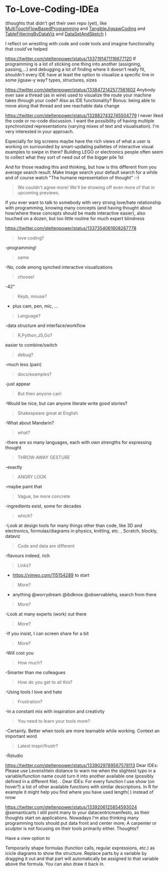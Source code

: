 # To-Love-Coding-IDEa
(thoughts that didn't get their own repo (yet), like
[MultiTouchFlowBasedProgramming](https://github.com/steltenpower/MultiTouchFlowBasedProgramming)
and
[TangibleJigsawCoding](https://github.com/steltenpower/TangibleJigsawCoding)
and
[TableFilteringByDataViz](https://github.com/steltenpower/TableFilteringByDataViz)
and
[DataSetAndSketch](https://github.com/steltenpower/DataSetAndSketch)
)

I reflect on wrestling with code and code tools and imagine functionality that could've helped


https://twitter.com/steltenpower/status/1337191471116677120
If programming is a lot of sticking one thing into another (assigning, passing,...) and debugging a lot of finding where it doesn't really fit, shouldn't every IDE have at least the option to visualize a specific line in some jigsaw-y way? types, structures, sizes


https://twitter.com/steltenpower/status/1338472142577561602
Anybody ever saw a thread (as in wire) used to visualize the route your machine takes through your code?
Also as IDE functionality?
Bonus: being able to move along that thread and see reachable data change


https://twitter.com/steltenpower/status/1328827432745504779
I never liked the code or no-code discussion. I want the possibility of having multiple synchronized representations (varying mixes of text and visualisation). I'm very interested in your approach.

Especially for big screens maybe have the rich views of what a user is working on surrounded by smart-updating pallettes of interactive visual examples to swipe in there? Building LEGO or electronics people often seem to collect what they sort of need out of the bigger pile 1st

And for those reading this and thinking, but how is this different from you average search result: Make Image search your default search for a while and of course watch "The humane representation of thought" :-)

> We couldn't agree more! We'll be showing off even more of that in upcoming previews.

If you ever want to talk to somebody with very strong love/hate relationship with programming, knowing many concepts (and having thought about how/where these concepts should be made interactive easier), also touched on a dozen, but too little routine for much expert blindness


https://twitter.com/steltenpower/status/1337354061608267778

>love coding?

-programming!

>same

-No, code among synched interactive visualizations

>choose!

-42"

>Keyb, mouse?

- plus cam, pen, mic, …

>Language?

-data structure and interface/workflow

>R,Python,JS,Go?

easier to combine/switch

>debug?

-much less (pain)

>docs/examples?

-just appear

>But then anyone can!

-Would be nice, but can anyone literate write good stories?

>Shakespeare great at English

-What about Mandarin?

>what?

-there are so many languages, each with own strengths for expressing thought

>THROW-AWAY GESTURE

-exactly

>ANGRY LOOK

-maybe paint that

>Vague, be more concrete

-ingredients exist, some for decades

>which?

-Look at design tools for many things other than code, like 3D and electronics, formulas/diagrams in physics, knitting, etc. , Scratch, blockly, dataviz

>Code and data are different

-flavours indeed, rich

>Links?

- https://vimeo.com/115154289 to start

>More?

- anything @worrydream @ibdknox @observablehq, search from there

>More?

-Look at many experts (work) out there

>More?

-If you insist, I can screen share for a bit

>More?

-Will cost you

>How much?

-Smarter than me colleagues

>How do you get to all this?

-Using tools I love and hate

>Frustration?

-In a constant mix with inspiration and creativity

>You need to learn your tools more?

-Certainly. Better when tools are more learnable while working. Context an important word

>Latest inspir/frustr?

-Rstudio


https://twitter.com/steltenpower/status/1339029789567578113
Dear IDEs:
Please use Levenshtein distance to warn me when the slightest typo in a variable/function name could turn it into another available one (possibly defined in a different file).
.
Dear IDEs:
For every function I use show (on hover?) a list of other available functions with similar descriptions.
In R for example it might help you find where you have used length( ) instead of nrow

https://twitter.com/steltenpower/status/1339206125854593024
@semanticarts I still point many to your datacentricmanifesto, as their thoughts start on applications. Nowadays I'm also thinking many programming tools should put data front and center more; A carpenter or sculptor is not focusing on their tools primarily either. Thoughts?

Have a view option to 

Temporarily shape formulas (function calls, regular expressions, etc.) as icicle diagrams to show the structure. Replace parts by a variable by dragging it out and that part will automatically be assigned to that variable above the formula. You can also draw it back in.





